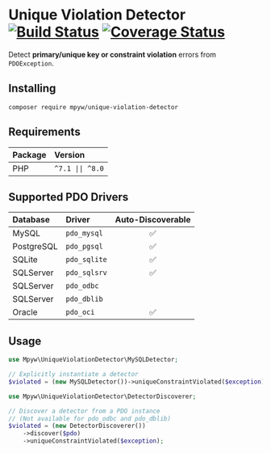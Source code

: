 # Unique Violation Detector [![Build Status](https://github.com/mpyw/unique-violation-detector/actions/workflows/ci.yml/badge.svg?branch=master)](https://github.com/mpyw/unique-violation-detector/actions) [![Coverage Status](https://coveralls.io/repos/github/mpyw/unique-violation-detector/badge.svg?branch=master)](https://coveralls.io/github/mpyw/unique-violation-detector?branch=master)

Detect **primary/unique key or constraint violation** errors from `PDOException`.

## Installing

```
composer require mpyw/unique-violation-detector
```

## Requirements

| Package | Version |
|:---|:---|
| PHP | <code>^7.1 &#124;&#124; ^8.0</code> |

## Supported PDO Drivers

| Database | Driver | Auto-Discoverable |
|:---|:---|:---:|
| MySQL | `pdo_mysql` | ✅ |
| PostgreSQL | `pdo_pgsql` | ✅ |
| SQLite | `pdo_sqlite` | ✅ |
| SQLServer | `pdo_sqlsrv` | ✅ |
| SQLServer | `pdo_odbc` | |
| SQLServer | `pdo_dblib` | |
| Oracle | `pdo_oci` | ✅ |

## Usage

```php
use Mpyw\UniqueViolationDetector\MySQLDetector;

// Explicitly instantiate a detector
$violated = (new MySQLDetector())->uniqueConstraintViolated($exception);
```

```php
use Mpyw\UniqueViolationDetector\DetectorDiscoverer;

// Discover a detector from a PDO instance
// (Not available for pdo_odbc and pdo_dblib)
$violated = (new DetectorDiscoverer())
    ->discover($pdo)
    ->uniqueConstraintViolated($exception);
```
